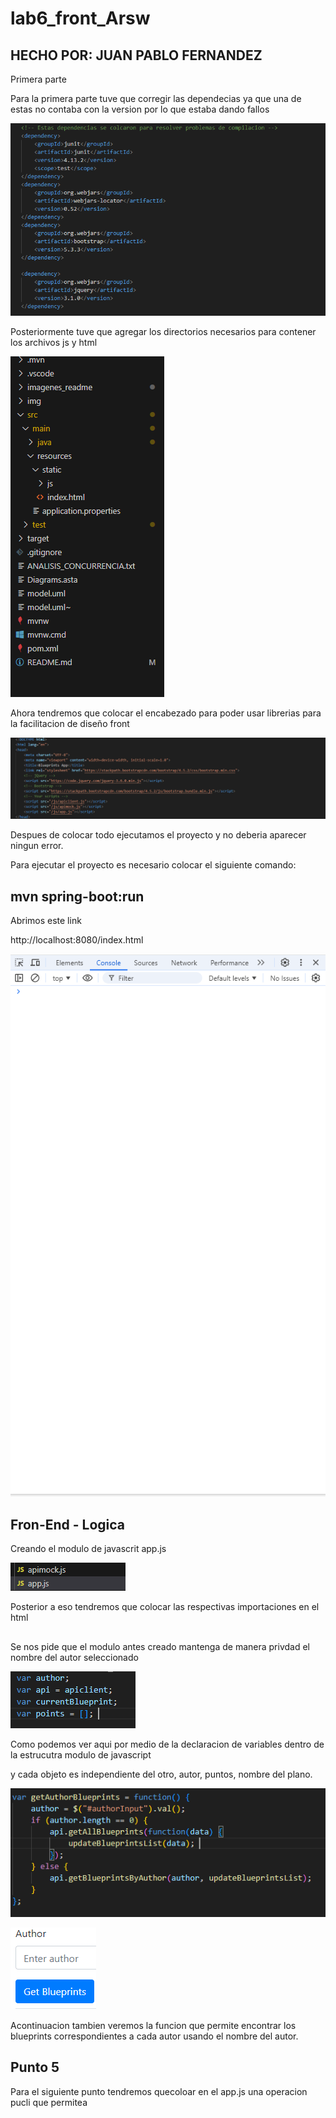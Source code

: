 # lab6_front_Arsw

## HECHO POR: JUAN PABLO FERNANDEZ

Primera parte 

Para la primera parte tuve que corregir las dependecias ya que una de estas no contaba con la version por lo que estaba dando fallos

![Diagrama del sistema](/imagenes_readme/dependencias.png)

Posteriormente tuve que agregar los directorios necesarios para contener los archivos js y html

![Diagrama del sistema](/imagenes_readme/directorios.png)

Ahora tendremos que colocar el encabezado para poder usar librerias para la facilitacion de diseño front

![A](/imagenes_readme/encabezado.png)

Despues de colocar todo ejecutamos el proyecto y no deberia aparecer ningun error. 

Para ejecutar el proyecto es necesario colocar el siguiente comando:

## mvn spring-boot:run


Abrimos este link

http://localhost:8080/index.html

![A](/imagenes_readme/Errores%20en%20terminal.png)



## Fron-End - Logica

Creando el modulo de javascrit app.js

![A](/imagenes_readme/modulos.png)

Posterior a eso tendremos que colocar las respectivas importaciones en el html 

 ## <script src="js/apimock.js"></script>
 ## <script src="js/app.js"></script>

 Se nos pide que el modulo antes creado mantenga de manera privdad el nombre del autor seleccionado 

![A](/imagenes_readme/variables.PNG)

Como podemos ver aqui por medio de la declaracion de variables dentro de la estrucutra modulo de javascript

y cada objeto es independiente del otro, autor, puntos, nombre del plano.


![alt text](image-1.png)

![alt text](image-2.png)


Acontinuacion tambien veremos la funcion que permite encontrar los blueprints correspondientes a cada autor usando el nombre del autor.

## Punto 5 

Para el siguiente punto tendremos quecoloar en el app.js una operacion pucli que permitea 
